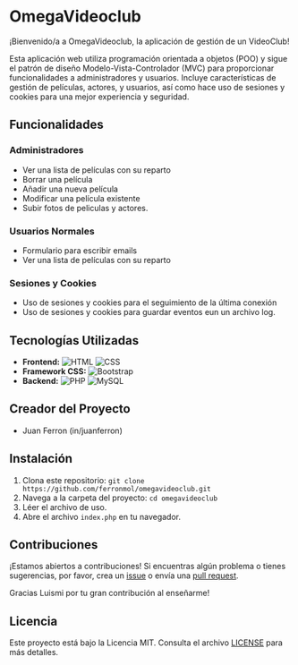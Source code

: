 # OmegaVideoclub

¡Bienvenido/a a OmegaVideoclub, la aplicación de gestión de un VideoClub!

Esta aplicación web utiliza programación orientada a objetos (POO) y sigue el patrón de diseño Modelo-Vista-Controlador (MVC) para proporcionar funcionalidades a administradores y usuarios. Incluye características de gestión de películas, actores, y usuarios, así como hace uso de sesiones y cookies para una mejor experiencia y seguridad.

## Funcionalidades

### Administradores

- Ver una lista de películas con su reparto
- Borrar una película
- Añadir una nueva película
- Modificar una película existente
- Subir fotos de peliculas y actores.

### Usuarios Normales

- Formulario para escribir emails
- Ver una lista de películas con su reparto

### Sesiones y Cookies

- Uso de sesiones y cookies para el seguimiento de la última conexión
- Uso de sesiones y cookies para guardar eventos eun un archivo log.

## Tecnologías Utilizadas

- **Frontend:** ![HTML](https://img.shields.io/badge/HTML-5-orange) ![CSS](https://img.shields.io/badge/CSS-3-blue)
- **Framework CSS:** ![Bootstrap](https://img.shields.io/badge/Bootstrap-5-purple)
- **Backend:** ![PHP](https://img.shields.io/badge/PHP-8-blueviolet) ![MySQL](https://img.shields.io/badge/MySQL-Latest-green)

## Creador del Proyecto

- Juan Ferron (in/juanferron)

## Instalación

1. Clona este repositorio: `git clone https://github.com/ferronmol/omegavideoclub.git`
2. Navega a la carpeta del proyecto: `cd omegavideoclub`
3. Léer el archivo de uso.
4. Abre el archivo `index.php` en tu navegador.

## Contribuciones

¡Estamos abiertos a contribuciones! Si encuentras algún problema o tienes sugerencias, por favor, crea un [issue](https://github.com/ferronmol/omegavideoclub/issues) o envía una [pull request](https://github.com/ferronmol/omegavideoclub/pulls).

Gracias Luismi por tu gran contribución al enseñarme!

## Licencia

Este proyecto está bajo la Licencia MIT. Consulta el archivo [LICENSE](LICENSE) para más detalles.
